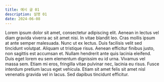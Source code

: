 ```yaml
---
title: 예시 글 01
description: 설명 01
date: 2024-06-08
---
```


Lorem ipsum dolor sit amet, consectetur adipiscing elit. Aenean in lectus vel diam gravida viverra ac sit amet nisi. In vitae blandit leo. Cras mollis ipsum at ante semper malesuada. Nunc ut ex lectus. Duis facilisis velit sed tincidunt volutpat. Aliquam ut tristique risus. Aenean efficitur finibus justo, non sagittis est accumsan et. Nullam hendrerit ante quis lacinia eleifend. Duis eget lorem eu sem elementum dignissim eu id urna. Vivamus vel massa sem. Etiam mi eros, fringilla vitae pulvinar nec, lacinia eu risus. Fusce interdum pretium lacus eget vehicula. Etiam sit amet felis sit amet nisl venenatis gravida vel in lacus. Sed dapibus tincidunt efficitur.